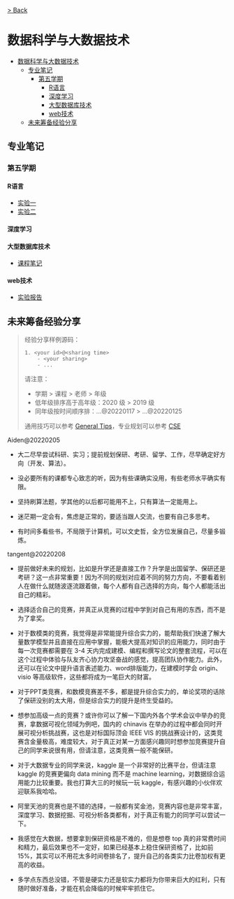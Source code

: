 [> Back](../README.md)

# 数据科学与大数据技术

- [数据科学与大数据技术](#数据科学与大数据技术)
  - [专业笔记](#专业笔记)
    - [第五学期](#第五学期)
      - [R语言](#r语言)
      - [深度学习](#深度学习)
      - [大型数据库技术](#大型数据库技术)
      - [web技术](#web技术)
  - [未来筹备经验分享](#未来筹备经验分享)



## 专业笔记

### 第五学期

#### R语言

- [实验一](R-language/experiment-1.md)
- [实验二](R-language/experiment-2.md)

#### 深度学习

#### 大型数据库技术
- [课程笔记](Oracle)

#### web技术

- [实验报告](Web-technology/web-lab-report.md)





## 未来筹备经验分享

> 经验分享样例源码：
>
> ```
> 1. <your id>@<sharing time>
>     - <your sharing>
>     - ...
> ```
>
> 请注意：
>
> - 学期 > 课程 > 老师 > 年级
> - 低年级排序高于高年级：2020 级 > 2019 级
> - 同年级按时间顺序排：...@20220117 > ...@20220125
>
> 通用技巧可以参考 [General Tips](../../global/GENERALTIPS.md)，专业规划可以参考 [CSE](../README.md#3-专业规划经验分享)



Aiden@20220205

- 大二尽早尝试科研、实习；提前规划保研、考研、留学、工作，尽早确定好方向（开发、算法）。

- 没必要所有的课都专心致志的听，因为有些课确实没用，有些老师水平确实有限。

- 坚持刷算法题，学其他的以后都可能用不上，只有算法一定能用上。

- 迷茫期一定会有，焦虑是正常的，要适当跟人交流，也要有自己多思考。

- 有时间多看些书，不局限于计算机，可以文史哲，全方位发展自己，尽量多锻炼。

  
tangent@20220208

- 提前做好未来的规划，比如是升学还是直接工作？升学是出国留学、保研还是考研？这一点非常重要！因为不同的规划对应着不同的努力方向，不要看着别人在做什么就随波逐流跟着做，每个人都有自己选择的方向，每个人都能活出自己的精彩。

- 选择适合自己的竞赛，并真正从竞赛的过程中学到对自己有用的东西，而不是为了拿奖。
 
- 对于数模类的竞赛，我觉得是非常能提升综合实力的，能帮助我们快速了解大量数学模型并且直接在应用中掌握，能极大提高对知识的应用能力，同时由于每一次竞赛都需要在 3-4 天内完成建模、编程和撰写论文的整套流程，可以在这个过程中体验与队友齐心协力攻坚奋战的感觉，提高团队协作能力。此外，还可以在论文中提升语言表述能力、word排版能力，在建模时学会 origin、visio 等高级软件，这些都将成为一笔巨大的财富。

- 对于PPT类竞赛，和数模竞赛差不多，都是提升综合实力的，单论奖项的话除了保研没别的太大用，但是综合实力的提升是终生受益的。

- 想参加高级一点的竞赛？或许你可以了解一下国内外各个学术会议中举办的竞赛，拿数据可视化领域为例吧，国内的 chinavis 在举办的过程中都会同时开展可视分析挑战赛，这也是对标国际顶会 IEEE VIS 的挑战赛设计的，这类竞赛含金量极高，难度较大，对于真正对某一方面感兴趣同时想参加竞赛提升自己的同学来说很有用，但请注意，这类竞赛一般不能保研。
  
- 对于大数据专业的同学来说，kaggle 是一个非常好的比赛平台，但请注意 kaggle 的竞赛更偏向 data mining 而不是 machine learning，对数据综合运用能力比较重要。我也打算大三的时候玩一玩 kaggle，有感兴趣的小伙伴欢迎联系我哈哈。

- 阿里天池的竞赛也是不错的选择，一般都有奖金池，竞赛内容也是非常丰富，深度学习、数据挖掘、可视分析各类都有，对于真正有能力的同学可以尝试一下。

- 我感觉在大数据，想要拿到保研资格是不难的，但是想卷 top 真的非常费时间和精力，最后效果也不一定好，如果已经基本上稳住保研资格了，比如前15%，其实可以不用花太多时间卷排名了，提升自己的各类实力比卷加权有更高的收益。

- 多学点东西总没错，不管是硬实力还是软实力都将为你带来巨大的红利，只有随时做好准备，才能在机会降临的时候牢牢抓住它。
